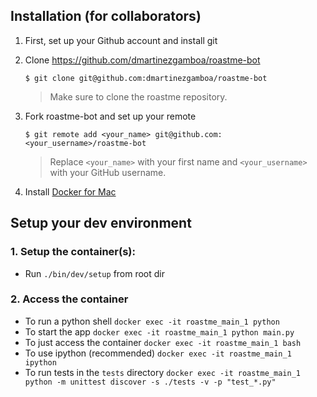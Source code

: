 ## Installation (for collaborators)

1. First, set up your Github account and install git

1. Clone https://github.com/dmartinezgamboa/roastme-bot
   ```
   $ git clone git@github.com:dmartinezgamboa/roastme-bot
   ```
   > Make sure to clone the roastme repository.

1. Fork roastme-bot and set up your remote
   ```
   $ git remote add <your_name> git@github.com:<your_username>/roastme-bot
   ```
   > Replace `<your_name>` with your first name and `<your_username>` with your GitHub username.

1. Install [Docker for Mac](https://docs.docker.com/docker-for-mac/)


## Setup your dev environment

### 1. Setup the container(s):
- Run `./bin/dev/setup` from root dir
### 2. Access the container
- To run a python shell `docker exec -it roastme_main_1 python`
- To start the app `docker exec -it roastme_main_1 python main.py`
- To just access the container `docker exec -it roastme_main_1 bash`
- To use ipython (recommended) `docker exec -it roastme_main_1 ipython`
- To run tests in the `tests` directory `docker exec -it roastme_main_1 python -m unittest discover -s ./tests -v -p "test_*.py"`
